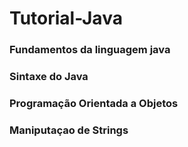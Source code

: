 # Tutorial-Java

### Fundamentos da linguagem java
### Sintaxe do Java
### Programação Orientada a Objetos
### Maniputaçao de Strings
